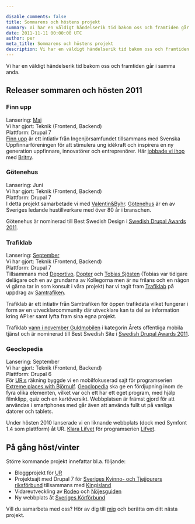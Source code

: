 ```yaml
---

disable_comments: false
title: Sommarens och höstens projekt
summary: Vi har en väldigt händelserik tid bakom oss och framtiden går i samma anda.
date: 2011-11-11 00:00:00 UTC
author: per
meta_title: Sommarens och höstens projekt
description: Vi har en väldigt händelserik tid bakom oss och framtiden går i samma anda.
---
```

<p>Vi har en väldigt händelserik tid bakom oss och framtiden går i samma anda.</p>
<h2>Releaser sommaren och hösten 2011</h2>
<h3>Finn upp</h3>
<p>Lansering: <a href="http://www.finnupp.se/blogg/valkommen-in-i-var-uppfinnarvarld">Maj</a><br>
Vi har gjort: Teknik (Frontend, Backend)<br>
Plattform: Drupal 7<br><a href="http://www.finnupp.se">Finn upp</a> är ett intiativ från Ingenjörsamfundet tillsammans med Svenska Uppfinnarföreningen för att stimulera ung idékraft och inspirera en ny generation uppfinnare, innovatörer och entreprenörer. Här <a href="http://britny.se/uppdrag/ny-hemsida-finn-upp">jobbade vi ihop</a> med <a href="http://www.britny.se">Britny</a>.</p>
<h3>Götenehus</h3>
<p>Lansering: Juni<br>
Vi har gjort: Teknik (Frontend, Backend)<br>
Plattform: Drupal 7<br>
I detta projekt samarbetade vi med <a href="http://www.valentin.se">Valentin&amp;Byhr</a>. <a href="http://www.gotenehus.se">Götenehus</a> är en av Sveriges ledande hustillverkare med över 80 år i branschen.</p>
<p>Götenehus är nominerad till Best Swedish Design i <a href="http://fall2011.drupalcamp.se/drupal-awards">Swedish Drupal Awards 2011</a>.</p>
<h3>Trafiklab</h3>
<p>Lansering: <a href="http://www.trafiklab.se/blogg/2011/sep/nu-lanserar-vi-trafiklabse">September</a><br>
Vi har gjort: Teknik (Frontend, Backend)<br>
Plattform: Drupal 7<br>
Tillsammans med <a href="http://www.deportivo.se">Deportivo</a>, <a href="http://www.dopter.se">Dopter</a> och <a href="http://www.tobiassjosten.net">Tobias Sjösten</a> (Tobias var tidigare delägare och en av grundarna av Kollegorna men är nu frilans och en någon vi gärna tar in som konsult i våra projekt) har vi tagit fram <a href="http://www.trafiklab.se">Trafiklab</a> på uppdrag av <a href="http://www.samtrafiken.se">Samtrafiken</a>.</p>
<p>Trafiklab är ett intiativ från Samtrafiken för öppen trafikdata vilket fungerar i form av en utvecklarcommunity där utvecklare kan ta del av information kring API:er samt lyfta fram sina egna projekt.</p>
<p>Trafiklab <a href="/node/12">vann i november Guldmobilen</a> i kategorin Årets offentliga mobila tjänst och är nominerad till Best Swedish Site i <a href="http://fall2011.drupalcamp.se/drupal-awards">Swedish Drupal Awards 2011</a>.</p>
<h3>Geoclopedia</h3>
<p>Lansering: September<br>
Vi har gjort: Teknik (Frontend, Backend)<br>
Plattform: Drupal 6<br>
För <a href="http://www.ur.se">UR:s</a> räkning byggde vi en mobilfokuserad sajt för programserien <a href="http://www.ur.se/id/164409">Extreme places with Björnulf</a>. <a href="http://www.geoclopedia.se">Geoclopedia</a> ska ge en fördjupning inom de fyra olika elementen, vilket var och ett har ett eget program, med hjälp filmklipp, quiz och en kartöversikt. Webbplatsen är främst gjord för att användas i smartphones med går även att använda fullt ut på vanliga datorer och tablets.</p>
<p>Under hösten 2010 lanserade vi en liknande webbplats (dock med Symfont 1.4 som plattform) åt UR. <a href="http://www.klaralifvet.se">Klara Lifvet</a> för programserien <a href="http://www.ur.se/id/159247">Lifvet</a>.</p>
<h2>På gång höst/vinter</h2>
<p>Större kommande projekt innefattar bl.a. följande:</p>
<ul><li>Bloggprojekt för <a href="http://www.ur.se">UR</a></li>
<li>Projektsajt med Drupal 7 för <a href="http://www.kvinnojouren.se/">Sveriges Kvinno- och Tjejjourers riksförbund</a> tillsammans med <a href="http://www.kingisland.se">Kingisland</a></li>
<li>Vidareutveckling av <a href="http://rodeo.net">Rodeo</a> och <a href="http://www.nojesguiden.se">Nöjesguiden</a></li>
<li>Ny webbplats åt <a href="http://www.sverigeskorforbund.se/">Sveriges Körförbund</a></li>
</ul><p>Vill du samarbeta med oss? Hör av dig till <a href="mailto:per@kollegorna.se">mig</a> och berätta om ditt nästa projekt.</p>
